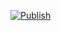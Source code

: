 [![Publish](https://github.com/JackBeBack/klib/actions/workflows/publish.yml/badge.svg?branch=master&event=workflow_run)](https://github.com/JackBeBack/klib/actions/workflows/publish.yml)

